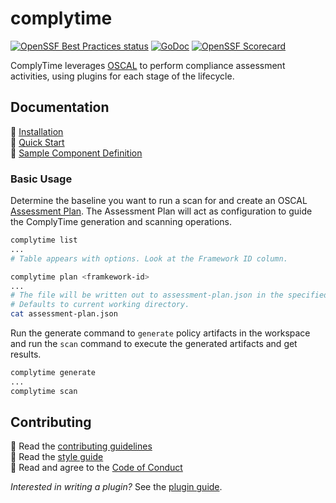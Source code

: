 # complytime

[![OpenSSF Best Practices status](https://www.bestpractices.dev/projects/9761/badge)](https://www.bestpractices.dev/projects/9761)
[![GoDoc](https://img.shields.io/static/v1?label=godoc&message=reference&color=blue)](https://pkg.go.dev/github.com/complytime/complytime)
[![OpenSSF Scorecard](https://api.scorecard.dev/projects/github.com/complytime/complytime/badge)](https://scorecard.dev/viewer/?uri=github.com/complytime/complytime)

ComplyTime leverages [OSCAL](https://github.com/usnistgov/OSCAL/) to perform compliance assessment activities, using plugins for each stage of the lifecycle.

## Documentation

:paperclip: [Installation](./docs/INSTALLATION.md)\
:paperclip: [Quick Start](./docs/QUICK_START.md)\
:paperclip: [Sample Component Definition](./docs/samples/sample-component-definition.json)

### Basic Usage

Determine the baseline you want to run a scan for and create an OSCAL [Assessment Plan](https://pages.nist.gov/OSCAL/resources/concepts/layer/assessment/assessment-plan/). The Assessment
Plan will act as configuration to guide the ComplyTime generation and scanning operations.

```bash
complytime list
...
# Table appears with options. Look at the Framework ID column.
```

```bash
complytime plan <framkework-id>
...
# The file will be written out to assessment-plan.json in the specified workspace.
# Defaults to current working directory.
cat assessment-plan.json
```

Run the generate command to `generate` policy artifacts in the workspace and run the `scan` command to execute the generated artifacts and get results.

```bash
complytime generate
...
complytime scan
```

## Contributing

:paperclip: Read the [contributing guidelines](./docs/CONTRIBUTING.md)\
:paperclip: Read the [style guide](./docs/STYLE_GUIDE.md)\
:paperclip: Read and agree to the [Code of Conduct](./docs/CODE_OF_CONDUCT.md)

*Interested in writing a plugin?* See the [plugin guide](./docs/PLUGIN_GUIDE.md).

